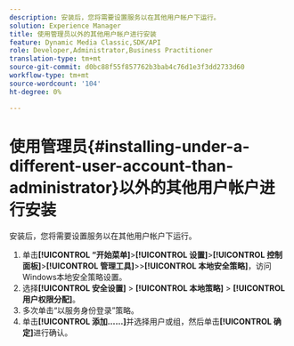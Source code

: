```yaml
---
description: 安装后，您将需要设置服务以在其他用户帐户下运行。
solution: Experience Manager
title: 使用管理员以外的其他用户帐户进行安装
feature: Dynamic Media Classic,SDK/API
role: Developer,Administrator,Business Practitioner
translation-type: tm+mt
source-git-commit: d0bc88f55f857762b3bab4c76d1e3f3dd2733d60
workflow-type: tm+mt
source-wordcount: '104'
ht-degree: 0%

---
```



# 使用管理员{#installing-under-a-different-user-account-than-administrator}以外的其他用户帐户进行安装

安装后，您将需要设置服务以在其他用户帐户下运行。

1. 单击&#x200B;**[!UICONTROL “开始菜单]**>**[!UICONTROL 设置]**>**[!UICONTROL 控制面板]**>**[!UICONTROL 管理工具]**>>**[!UICONTROL 本地安全策略]**，访问Windows本地安全策略设置。
1. 选择&#x200B;**[!UICONTROL 安全设置]** > **[!UICONTROL 本地策略]** > **[!UICONTROL 用户权限分配]**。
1. 多次单击“以服务身份登录”策略。
1. 单击&#x200B;**[!UICONTROL 添加……]**&#x200B;并选择用户或组，然后单击&#x200B;**[!UICONTROL 确定]**&#x200B;进行确认。
